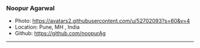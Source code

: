 ### Noopur Agarwal
- Photo: https://avatars2.githubusercontent.com/u/52702093?s=60&v=4
- Location: Pune, MH , India
- Github: https://github.com/noopurAg
*****
